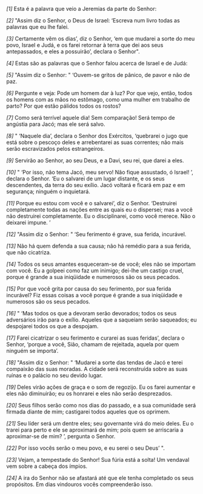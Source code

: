*[1]* Esta é a palavra que veio a Jeremias da parte do Senhor:

*[2]* "Assim diz o Senhor, o Deus de Israel: ‘Escreva num livro todas as palavras que eu lhe falei.

*[3]* Certamente vêm os dias’, diz o Senhor, ‘em que mudarei a sorte do meu povo, Israel e Judá, e os farei retornar à terra que dei aos seus antepassados, e eles a possuirão’, declara o Senhor".

*[4]* Estas são as palavras que o Senhor falou acerca de Israel e de Judá:

*[5]* "Assim diz o Senhor: " ‘Ouvem-se gritos de pânico, de pavor e não de paz.

*[6]* Pergunte e veja: Pode um homem dar à luz? Por que vejo, então, todos os homens com as mãos no estômago, como uma mulher em trabalho de parto? Por que estão pálidos todos os rostos?

*[7]* Como será terrível aquele dia! Sem comparação! Será tempo de angústia para Jacó; mas ele será salvo.

*[8]* " ‘Naquele dia’, declara o Senhor dos Exércitos, ‘quebrarei o jugo que está sobre o pescoço deles e arrebentarei as suas correntes; não mais serão escravizados pelos estrangeiros.

*[9]* Servirão ao Senhor, ao seu Deus, e a Davi, seu rei, que darei a eles.

*[10]* " ‘Por isso, não tema Jacó, meu servo! Não fique assustado, ó Israel! ’, declara o Senhor. ‘Eu o salvarei de um lugar distante, e os seus descendentes, da terra do seu exílio. Jacó voltará e ficará em paz e em segurança; ninguém o inquietará.

*[11]* Porque eu estou com você e o salvarei’, diz o Senhor. ‘Destruirei completamente todas as nações entre as quais eu o dispersei; mas a você não destruirei completamente. Eu o disciplinarei, como você merece. Não o deixarei impune. ’

*[12]* "Assim diz o Senhor: " ‘Seu ferimento é grave, sua ferida, incurável.

*[13]* Não há quem defenda a sua causa; não há remédio para a sua ferida, que não cicatriza.

*[14]* Todos os seus amantes esqueceram-se de você; eles não se importam com você. Eu a golpeei como faz um inimigo; dei-lhe um castigo cruel, porque é grande a sua iniqüidade e numerosos são os seus pecados.

*[15]* Por que você grita por causa do seu ferimento, por sua ferida incurável? Fiz essas coisas a você porque é grande a sua iniqüidade e numerosos são os seus pecados.

*[16]* " ‘Mas todos os que a devoram serão devorados; todos os seus adversários irão para o exílio. Aqueles que a saqueiam serão saqueados; eu despojarei todos os que a despojam.

*[17]* Farei cicatrizar o seu ferimento e curarei as suas feridas’, declara o Senhor, ‘porque a você, Sião, chamam de rejeitada, aquela por quem ninguém se importa’.

*[18]* "Assim diz o Senhor: " ‘Mudarei a sorte das tendas de Jacó e terei compaixão das suas moradas. A cidade será reconstruída sobre as suas ruínas e o palácio no seu devido lugar.

*[19]* Deles virão ações de graça e o som de regozijo. Eu os farei aumentar e eles não diminuirão; eu os honrarei e eles não serão desprezados.

*[20]* Seus filhos serão como nos dias do passado, e a sua comunidade será firmada diante de mim; castigarei todos aqueles que os oprimem.

*[21]* Seu líder será um dentre eles; seu governante virá do meio deles. Eu o trarei para perto e ele se aproximará de mim; pois quem se arriscaria a aproximar-se de mim? ’, pergunta o Senhor.

*[22]* Por isso vocês serão o meu povo, e eu serei o seu Deus’ ".

*[23]* Vejam, a tempestade do Senhor! Sua fúria está a solta! Um vendaval vem sobre a cabeça dos ímpios.

*[24]* A ira do Senhor não se afastará até que ele tenha completado os seus propósitos. Em dias vindouros vocês compreenderão isso.

